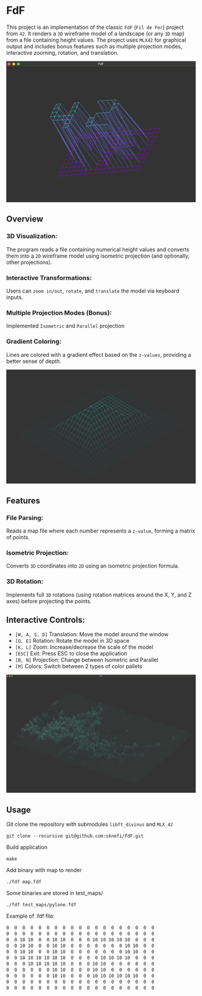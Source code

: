 # FdF
This project is an implementation of the classic `FdF` (`Fil de Fer`) project from `42`. It renders a `3D` wireframe model of a landscape (or any `3D` map) from a file containing height values. The project uses `MLX42` for graphical output and includes bonus features such as multiple projection modes, interactive zooming, rotation, and translation.

![Showcase](./42.png)<br>

## Overview
### 3D Visualization:
The program reads a file containing numerical height values and converts them into a `2D` wireframe model using isometric projection (and optionally, other projections).

### Interactive Transformations:
Users can `zoom in/out`, `rotate`, and `translate` the model via keyboard inputs.

### Multiple Projection Modes (Bonus):
Implemented `Isometric` and `Parallel` projection 

### Gradient Coloring:
Lines are colored with a gradient effect based on the `z-values`, providing a better sense of depth.

![Showcase](./pyramid.png)<br>

## Features
### File Parsing:
Reads a map file where each number represents a `z-value`, forming a matrix of points.

### Isometric Projection:
Converts `3D` coordinates into `2D` using an isometric projection formula.

### 3D Rotation:
Implements full `3D` rotations (using rotation matrices around the X, Y, and Z axes) before projecting the points.

## Interactive Controls:

+ `[W, A, S, D]` Translation: Move the model around the window
+ `[Q, E]` Rotation: Rotate the model in 3D space
+ `[K, L]` Zoom: Increase/decrease the scale of the model
+ `[ESC]` Exit: Press ESC to close the application
+ `[B, N]` Projection: Change between Isometric and Parallel
+ `[M]` Colors: Switch between 2 types of color pallets
  
![Showcase](./surface.png)<br>

## Usage
Git clone the repository with submodules `libft_divinus` and `MLX_42`
```
git clone --recursive git@github.com:sknefi/FdF.git
```
Build application
```
make 
```

Add binary with map to render
```
./fdf map.fdf
```

Some binaries are stored in test_maps/
```
./fdf test_maps/pylone.fdf
```

Example of .fdf file:
```
0  0  0  0  0  0  0  0  0  0  0  0  0  0  0  0  0  0  0
0  0  0  0  0  0  0  0  0  0  0  0  0  0  0  0  0  0  0
0  0 10 10  0  0 10 10  0  0  0 10 10 10 10 10  0  0  0
0  0 10 10  0  0 10 10  0  0  0  0  0  0  0 10 10  0  0
0  0 10 10  0  0 10 10  0  0  0  0  0  0  0 10 10  0  0
0  0 10 10 10 10 10 10  0  0  0  0 10 10 10 10  0  0  0
0  0  0 10 10 10 10 10  0  0  0 10 10  0  0  0  0  0  0
0  0  0  0  0  0 10 10  0  0  0 10 10  0  0  0  0  0  0
0  0  0  0  0  0 10 10  0  0  0 10 10 10 10 10 10  0  0
0  0  0  0  0  0  0  0  0  0  0  0  0  0  0  0  0  0  0
0  0  0  0  0  0  0  0  0  0  0  0  0  0  0  0  0  0  0

```